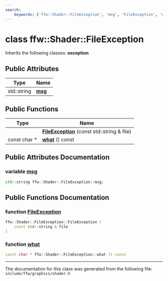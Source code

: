 ```yaml
---
search:
    keywords: ['ffw::Shader::FileException', 'msg', 'FileException', 'what']
---
```


# class ffw::Shader::FileException



Inherits the following classes: **exception**

## Public Attributes

|Type|Name|
|-----|-----|
|std::string|[**msg**](classffw_1_1_shader_1_1_file_exception.md#1ae6b65a5716f4d545ea0c8aa7df51b46d)|


## Public Functions

|Type|Name|
|-----|-----|
||[**FileException**](classffw_1_1_shader_1_1_file_exception.md#1a23fb26a3fd6de4c0e63001328bde3314) (const std::string & file) |
|const char \*|[**what**](classffw_1_1_shader_1_1_file_exception.md#1a5d0b2ff884dec0580cf795cc4fcf100b) () const |


## Public Attributes Documentation

### variable <a id="1ae6b65a5716f4d545ea0c8aa7df51b46d" href="#1ae6b65a5716f4d545ea0c8aa7df51b46d">msg</a>

```cpp
std::string ffw::Shader::FileException::msg;
```



## Public Functions Documentation

### function <a id="1a23fb26a3fd6de4c0e63001328bde3314" href="#1a23fb26a3fd6de4c0e63001328bde3314">FileException</a>

```cpp
ffw::Shader::FileException::FileException (
    const std::string & file
)
```



### function <a id="1a5d0b2ff884dec0580cf795cc4fcf100b" href="#1a5d0b2ff884dec0580cf795cc4fcf100b">what</a>

```cpp
const char * ffw::Shader::FileException::what () const
```





----------------------------------------
The documentation for this class was generated from the following file: `include/ffw/graphics/shader.h`
